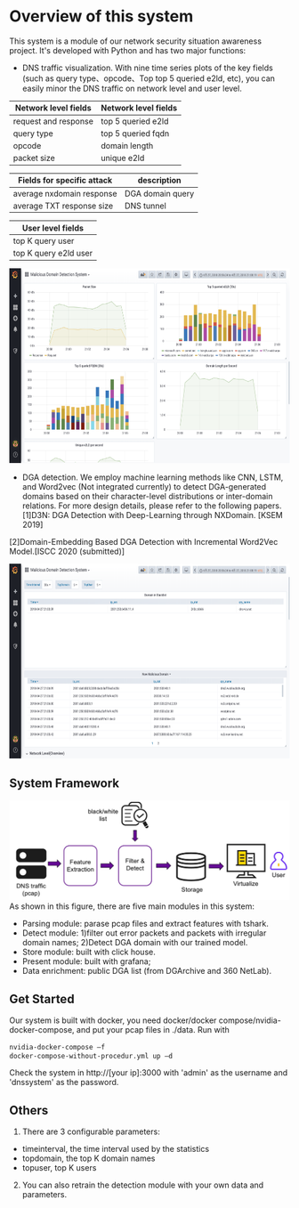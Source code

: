 
Overview of this system
===============

This system is a module of our network security situation awareness project.
It's developed with Python and has two major functions:
* DNS traffic visualization. With nine time series plots of the key fields 
(such as query type、opcode、Top top 5 queried e2ld, etc), you can easily minor
the DNS traffic on network level and user level.

Network level fields | Network level fields
--------- | -------------
request and response | top 5 queried e2ld 
query type  | top 5 queried fqdn
opcode | domain length
packet size | unique e2ld

Fields for specific attack| description
--------- | -------------
average nxdomain response | DGA domain query
average TXT response size | DNS tunnel

User level fields |
--------- |
top K query user| 
top K query e2ld user|

<div align=center><img src="https://github.com/DeepDeer/DGA-Detection/blob/master/plots.png" width="600" height="350"/></div>

* DGA detection. We employ machine learning methods like CNN, LSTM, and Word2vec 
(Not integrated currently) to detect DGA-generated domains based on their 
character-level distributions or inter-domain relations. For more design details, 
please refer to the following papers.
[1]D3N: DGA Detection with Deep-Learning through NXDomain. [KSEM 2019]  

[2]Domain-Embedding Based DGA Detection with Incremental Word2Vec Model.[ISCC 2020 (submitted)]
<div align=center><img src="https://github.com/DeepDeer/DGA-Detection/blob/master/domain.png" width="600" height="350"/></div>

System Framework
---------------------------------------


![Overview of the system](https://github.com/DeepDeer/DGA-Detection/blob/master/structure.jpeg)
As shown in this figure, there are five main modules in this system:
* Parsing module: parase pcap files and extract features with tshark.
* Detect module: 1)filter out error packets and packets with irregular domain names; 2)Detect DGA domain with our trained model.
* Store module: built with click house.
* Present module: built with grafana;
* Data enrichment: public DGA list (from DGArchive and 360 NetLab).

Get Started
-----------

Our system is built with docker, you need docker/docker compose/nvidia-docker-compose, 
and put your pcap files in ./data. 
Run with
```
nvidia-docker-compose –f   
docker-compose-without-procedur.yml up –d
```
Check the system in http://[your ip]:3000 with 'admin' as the username and 'dnssystem' as the password.

Others
-------------
1. There are 3 configurable parameters:
* timeinterval, the time interval used by the statistics
* topdomain, the top K domain names
* topuser, top K users

2. You can also retrain the detection module with your own data and parameters.

